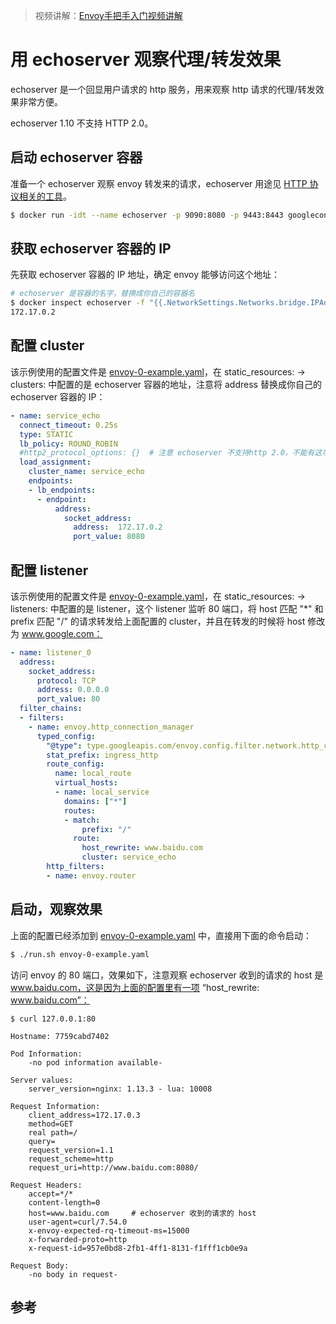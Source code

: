 <!-- toc -->

>视频讲解：[Envoy手把手入门视频讲解](https://study.163.com/course/courseMain.htm?share=2&shareId=400000000376006&courseId=1209487865&_trace_c_p_k2_=18c88dad391f427b9e40e0795d8d939d)

# 用 echoserver 观察代理/转发效果

echoserver 是一个回显用户请求的 http 服务，用来观察 http 请求的代理/转发效果非常方便。

echoserver 1.10 不支持 HTTP 2.0。

## 启动 echoserver 容器

准备一个 echoserver 观察 envoy 转发来的请求，echoserver 用途见 [HTTP 协议相关的工具](../tools/http.md)。

```sh
$ docker run -idt --name echoserver -p 9090:8080 -p 9443:8443 googlecontainer/echoserver:1.10
```

## 获取 echoserver 容器的 IP

先获取 echoserver 容器的 IP 地址，确定 envoy 能够访问这个地址：

```sh
# echoserver 是容器的名字，替换成你自己的容器名
$ docker inspect echoserver -f "{{.NetworkSettings.Networks.bridge.IPAddress}}"
172.17.0.2
```

## 配置 cluster

该示例使用的配置文件是 [envoy-0-example.yaml][1]，在 static_resources: -> clusters: 中配置的是 echoserver 容器的地址，注意将 address 替换成你自己的 echoserver 容器的 IP：

```yaml
- name: service_echo
  connect_timeout: 0.25s
  type: STATIC
  lb_policy: ROUND_ROBIN
  #http2_protocol_options: {}  # 注意 echoserver 不支持http 2.0，不能有这项配置
  load_assignment:
    cluster_name: service_echo
    endpoints:
    - lb_endpoints:
      - endpoint:
          address:
            socket_address:
              address:  172.17.0.2
              port_value: 8080
```

## 配置 listener

该示例使用的配置文件是 [envoy-0-example.yaml][1]，在 static_resources: -> listeners: 中配置的是 listener，这个 listener 监听 80 端口，将 host 匹配 "*" 和 prefix 匹配 "/" 的请求转发给上面配置的 cluster，并且在转发的时候将 host 修改为 www.google.com：

```yaml
- name: listener_0
  address:
    socket_address:
      protocol: TCP
      address: 0.0.0.0
      port_value: 80
  filter_chains:
  - filters:
    - name: envoy.http_connection_manager
      typed_config:
        "@type": type.googleapis.com/envoy.config.filter.network.http_connection_manager.v2.HttpConnectionManager
        stat_prefix: ingress_http
        route_config:
          name: local_route
          virtual_hosts:
          - name: local_service
            domains: ["*"]
            routes:
            - match:
                prefix: "/"
              route:
                host_rewrite: www.baidu.com
                cluster: service_echo
        http_filters:
        - name: envoy.router
```

## 启动，观察效果

上面的配置已经添加到 [envoy-0-example.yaml][1] 中，直接用下面的命令启动：

```sh
$ ./run.sh envoy-0-example.yaml
```

访问 envoy 的 80 端口，效果如下，注意观察 echoserver 收到的请求的 host 是 www.baidu.com，这是因为上面的配置里有一项 “host_rewrite: www.baidu.com”：

```
$ curl 127.0.0.1:80

Hostname: 7759cabd7402

Pod Information:
	-no pod information available-

Server values:
	server_version=nginx: 1.13.3 - lua: 10008

Request Information:
	client_address=172.17.0.3
	method=GET
	real path=/
	query=
	request_version=1.1
	request_scheme=http
	request_uri=http://www.baidu.com:8080/

Request Headers:
	accept=*/*
	content-length=0
	host=www.baidu.com     # echoserver 收到的请求的 host
	user-agent=curl/7.54.0
	x-envoy-expected-rq-timeout-ms=15000
	x-forwarded-proto=http
	x-request-id=957e0bd8-2fb1-4ff1-8131-f1fff1cb0e9a

Request Body:
	-no body in request-
```

## 参考

[1]: https://github.com/introclass/go-code-example/blob/master/envoydev/xds/envoy-docker-run/envoy-0-example.yaml "envoy-0-example.yaml"
